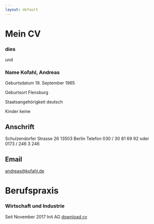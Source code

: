 ```yaml
---
layout: default
---
```


# Mein CV
### dies

und

### Name Kofahl, Andreas
Geburtsdatum 19. September 1965

Geburtsort Flensburg

Staatsangehörigkeit deutsch

Kinder keine

## Anschrift 
  Schulzendorfer Strasse 26
  13503 Berlin
Telefon 030 / 30 81 69 92 oder 0173 / 246 3 246
## Email 
  andreas@kofahl.de
# Berufspraxis
### Wirtschaft und Industrie
Seit November 2017 Init AG 
[download cv](assets/pdf/andreas.kofahl.cv.pdf)
